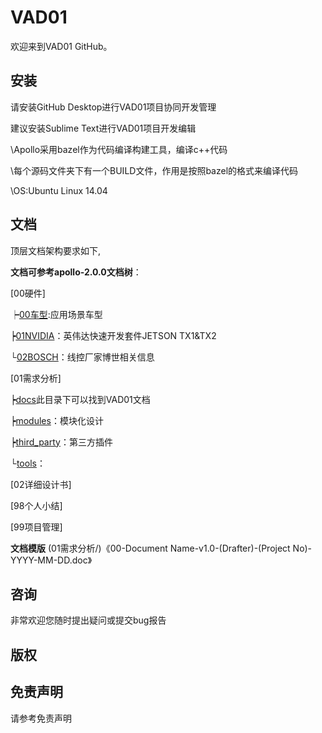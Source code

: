 # VAD01

欢迎来到VAD01 GitHub。

## 安装
请安装GitHub Desktop进行VAD01项目协同开发管理

建议安装Sublime Text进行VAD01项目开发编辑

\\Apollo采用bazel作为代码编译构建工具，编译c++代码

\\每个源码文件夹下有一个BUILD文件，作用是按照bazel的格式来编译代码

\\OS:Ubuntu Linux 14.04

## 文档
顶层文档架构要求如下,

**文档可参考apollo-2.0.0文档树**：

[00硬件]

   ┝[00车型](00硬件/00车型/):应用场景车型
   
   ┝[01NVIDIA](00硬件/01NVIDIA/)：英伟达快速开发套件JETSON TX1&TX2
   
   └[02BOSCH](00硬件/02BOSCH/)：线控厂家博世相关信息
   
[01需求分析]

   ┝[docs](01需求分析/docs/)此目录下可以找到VAD01文档
   
   ┝[modules](01需求分析/modules/)：模块化设计
   
   ┝[third_party](01需求分析/third_party/)：第三方插件
   
   └[tools](01需求分析/tools/)：
   
[02详细设计书]

[98个人小结]

[99项目管理]

**文档模版**
(01需求分析/)《00-Document Name-v1.0-(Drafter)-(Project No)-YYYY-MM-DD.doc》

## 咨询

非常欢迎您随时提出疑问或提交bug报告

## 版权


## 免责声明
请参考免责声明

